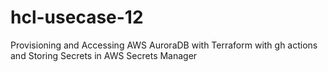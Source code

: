 # hcl-usecase-12
Provisioning and Accessing AWS AuroraDB with Terraform with gh actions and Storing Secrets in AWS Secrets Manager
